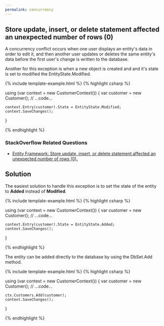 ```yaml
---
permalink: concurrency
---
```


## Store update, insert, or delete statement affected an unexpected number of rows (0)

A concurrency conflict occurs when one user displays an entity's data in order to edit it, and then another user updates or deletes the same entity's data before the first user's change is written to the database. 

Another for this exception is when a new object is created and and it's state is set to modified the EntityState.Modified.

{% include template-example.html %} 
{% highlight csharp %}

using (var context = new CustomerContext())
{
    var customer = new Customer();
    // ...code...

    context.Entry(customer).State = EntityState.Modified;
    context.SaveChanges();
}

{% endhighlight %}

### StackOverflow Related Questions

 - [Entity Framework: Store update, insert, or delete statement affected an unexpected number of rows (0).](https://stackoverflow.com/questions/1836173/entity-framework-store-update-insert-or-delete-statement-affected-an-unexpec)

## Solution

The easiest solution to handle this exception is to set the state of the entity to **Added** instead of **Modified**.

{% include template-example.html %} 
{% highlight csharp %}

using (var context = new CustomerContext())
{
    var customer = new Customer();
    // ...code...

    context.Entry(customer).State = EntityState.Added;
    context.SaveChanges();
}

{% endhighlight %}

The entity can be added directly to the database by using the DbSet.Add method.

{% include template-example.html %} 
{% highlight csharp %}

using (var context = new CustomerContext())
{
    var customer = new Customer();
    // ...code...

    ctx.Customers.Add(customer);
    context.SaveChanges();
}

{% endhighlight %}
